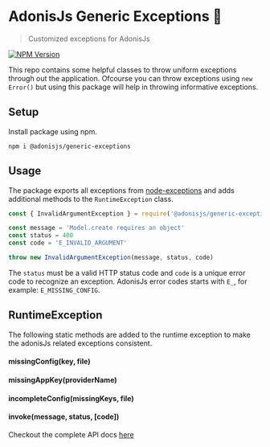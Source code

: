 # AdonisJs Generic Exceptions 🚀
> Customized exceptions for AdonisJs

[![NPM Version][npm-image]][npm-url]

This repo contains some helpful classes to throw uniform exceptions through out the application. Ofcourse you can throw exceptions using `new Error()` but using this package will help in throwing informative exceptions.

## Setup
Install package using npm.

```shell
npm i @adonisjs/generic-exceptions
```

## Usage
The package exports all exceptions from [node-exceptions](https://poppinss.github.io/node-exceptions/docs/index.html) and adds additional methods to the `RuntimeException` class.

```js
const { InvalidArgumentException } = require('@adonisjs/generic-exceptions')

const message = 'Model.create requires an object'
const status = 400
const code = 'E_INVALID_ARGUMENT'

throw new InvalidArgumentException(message, status, code)
```

The `status` must be a valid HTTP status code and `code` is a unique error code to recognize an exception. AdonisJs error codes starts with `E_`, for example: `E_MISSING_CONFIG`.

## RuntimeException
The following static methods are added to the runtime exception to make the adonisJs related exceptions consistent.

#### missingConfig(key, file)
#### missingAppKey(providerName)
#### incompleteConfig(missingKeys, file)
#### invoke(message, status, [code])

Checkout the complete API docs [here](https://adonisjs.github.io/adonis-generic-exceptions/docs/classes/main.runtimeexception.html)

[npm-image]: https://img.shields.io/npm/v/@adonisjs/generic-exceptions.svg?style=flat-square
[npm-url]: https://npmjs.org/package/@adonisjs/generic-exceptions

